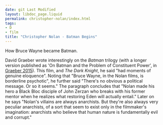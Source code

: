 ```yaml
---
date: git Last Modified
layout: libdoc_page.liquid
permalink: christopher-nolan/index.html
tags:
- D
- film
title: "Christopher Nolan - Batman Begins"
---
```


How Bruce Wayne became Batman.

David Graeber wrote interestingly on the _Batman_ trilogy (with a longer version published as 'On Batman and the Problem of Constituent Power', in <a href="biblio.htm#Graeber 2015">Graeber 2015</a>). This film, and _The Dark Knight_, he said "had moments of genuine eloquence". Noting that "Bruce Wayne, in the Nolan films, is borderline psychotic", he further said "There's no obvious a political message. Or so it seems." The paragraph concludes that "Nolan made his hero a Black Bloc disciple of John Zerzan who breaks with his former mentor when he realizes what restoring Eden will actually entail." Later on he says "Nolan's villains are always anarchists. But they're also always very peculiar anarchists, of a sort that seem to exist only in the filmmaker's imagination: anarchists who believe that human nature is fundamentally evil and corrupt."
